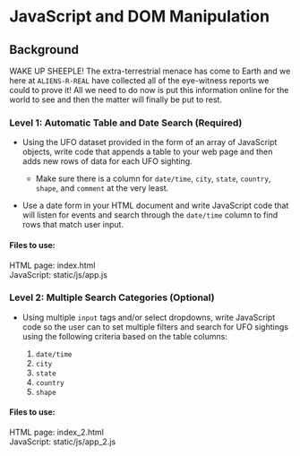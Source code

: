 # JavaScript and DOM Manipulation

## Background

WAKE UP SHEEPLE! The extra-terrestrial menace has come to Earth and we here at `ALIENS-R-REAL` have collected all of the eye-witness reports we could to prove it! All we need to do now is put this information online for the world to see and then the matter will finally be put to rest.

### Level 1: Automatic Table and Date Search (Required)

* Using the UFO dataset provided in the form of an array of JavaScript objects, write code that appends a table to your web page and then adds new rows of data for each UFO sighting.

  * Make sure there is a column for `date/time`, `city`, `state`, `country`, `shape`, and `comment` at the very least.

* Use a date form in your HTML document and write JavaScript code that will listen for events and search through the `date/time` column to find rows that match user input.

#### Files to use:
HTML page:	index.html
<br>
JavaScript:	static/js/app.js

### Level 2: Multiple Search Categories (Optional)

* Using multiple `input` tags and/or select dropdowns, write JavaScript code so the user can to set multiple filters and search for UFO sightings using the following criteria based on the table columns:

  1. `date/time`
  2. `city`
  3. `state`
  4. `country`
  5. `shape`

#### Files to use:
HTML page:	index_2.html
<br>
JavaScript:	static/js/app_2.js 



